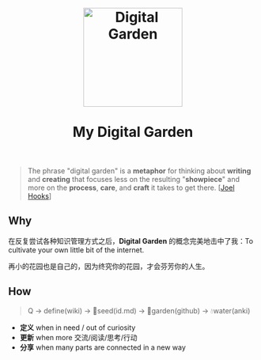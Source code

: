 <h1 align="center">
<br>
  <a href="https://www.technologyreview.com/2020/09/03/1007716/digital-gardens-let-you-cultivate-your-own-little-bit-of-the-internet/"><img src="https://i.imgur.com/4QwB003.jpeg" alt="Digital Garden" width=200"></a>
  <br>
    <br>
  My Digital Garden
  <br><br>
</h1>


> The phrase "digital garden" is a **metaphor** for thinking about **writing** and **creating** that focuses less on the resulting "**showpiece**" and more on the **process**, **care**, and **craft** it takes to get there. [[Joel Hooks](https://joelhooks.com/digital-garden)]

## Why 

在反复尝试各种知识管理方式之后，**Digital Garden** 的概念完美地击中了我：To cultivate your own little bit of the internet. 

再小的花园也是自己的，因为终究你的花园，才会芬芳你的人生。

## How

> Q → define(wiki) → 🌱seed(id.md) → 🌷garden(github)  → 💧water(anki)

* **定义** when in need / out of curiosity 
* **更新** when more 交流/阅读/思考/行动 
* **分享** when many parts are connected in a new way


